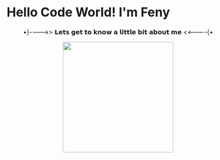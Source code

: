 <body>
    <h1>Hello Code World! I'm Feny</h1> 
    <p align="center">•}---->> 𝗟𝗲𝘁𝘀 𝗴𝗲𝘁 𝘁𝗼 𝗸𝗻𝗼𝘄 𝗮 𝗹𝗶𝘁𝘁𝗹𝗲 𝗯𝗶𝘁 𝗮𝗯𝗼𝘂𝘁 𝗺𝗲 <<----{•</p>
    <div id="header" align="center">
      <img src="https://media.giphy.com/media/L1R1tvI9svkIWwpVYr/giphy.gif" width="250"/>
    </div>
    <div></div>
  </body>
